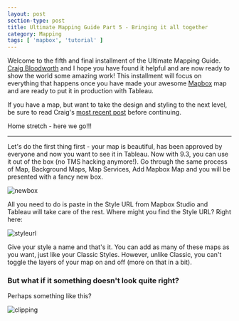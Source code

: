 ```yaml
---
layout: post
section-type: post
title: Ultimate Mapping Guide Part 5 - Bringing it all together
category: Mapping
tags: [ 'mapbox', 'tutorial' ]
---
```


Welcome to the fifth and final installment of the Ultimate Mapping Guide. [Craig Bloodworth](https://twitter.com/craigbloodworth) and I hope you have found it helpful and are now ready to show the world some amazing work! This installment will focus on everything that happens once you have made your awesome [Mapbox](https://www.mapbox.com) map and are ready to put it in production with Tableau. 

If you have a map, but want to take the design and styling to the next level, be sure to read Craig's [most recent post](http://www.theinformationlab.co.uk/2016/03/31/ultimate-mapping-guide-part-4-next-level-styles/) before continuing. 

Home stretch - here we go!!!

---

Let's do the first thing first - your map is beautiful, has been approved by everyone and now you want to see it in Tableau. Now with 9.3, you can use it out of the box (no TMS hacking anymore!). Go through the same process of Map, Background Maps, Map Services, Add Mapbox Map and you will be presented with a fancy new box. 

![newbox](https://www.mapbox.com/help/img/3rdparty/tableau-5.png)

All you need to do is paste in the Style URL from Mapbox Studio and Tableau will take care of the rest. Where might you find the Style URL? Right here:

![styleurl](https://cmtoomey.github.io/img/FindMapboxButton.gif)

Give your style a name and that's it. You can add as many of these maps as you want, just like your Classic Styles. However, unlike Classic, you can't toggle the layers of your map on and off (more on that in a bit). 

### But what if it something doesn't look quite right? 

Perhaps something like this? 

![clipping](https://cmtoomey.github.io/img/Clipping.png)




